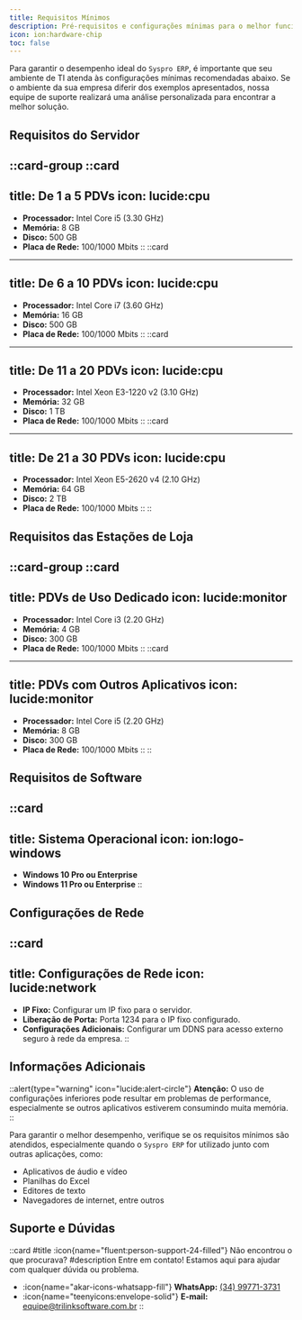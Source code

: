 ```yaml
---
title: Requisitos Mínimos
description: Pré-requisitos e configurações mínimas para o melhor funcionamento do Syspro ERP.
icon: ion:hardware-chip
toc: false
---
```


Para garantir o desempenho ideal do `Syspro ERP`, é importante que seu ambiente de TI atenda às configurações mínimas recomendadas abaixo. Se o ambiente da sua empresa diferir dos exemplos apresentados, nossa equipe de suporte realizará uma análise personalizada para encontrar a melhor solução.

## Requisitos do Servidor

::card-group
  ::card
  ---
  title: De 1 a 5 PDVs
  icon: lucide:cpu
  ---
  - **Processador:** Intel Core i5 (3.30 GHz)
  - **Memória:** 8 GB
  - **Disco:** 500 GB
  - **Placa de Rede:** 100/1000 Mbits
  ::
  ::card
  ---
  title: De 6 a 10 PDVs
  icon: lucide:cpu
  ---
  - **Processador:** Intel Core i7 (3.60 GHz)
  - **Memória:** 16 GB
  - **Disco:** 500 GB
  - **Placa de Rede:** 100/1000 Mbits
  ::
  ::card
  ---
  title: De 11 a 20 PDVs
  icon: lucide:cpu
  ---
  - **Processador:** Intel Xeon E3-1220 v2 (3.10 GHz)
  - **Memória:** 32 GB
  - **Disco:** 1 TB
  - **Placa de Rede:** 100/1000 Mbits
  ::
  ::card
  ---
  title: De 21 a 30 PDVs
  icon: lucide:cpu
  ---
  - **Processador:** Intel Xeon E5-2620 v4 (2.10 GHz)
  - **Memória:** 64 GB
  - **Disco:** 2 TB
  - **Placa de Rede:** 100/1000 Mbits
  ::
::

## Requisitos das Estações de Loja

::card-group
  ::card
  ---
  title: PDVs de Uso Dedicado
  icon: lucide:monitor
  ---
  - **Processador:** Intel Core i3 (2.20 GHz)
  - **Memória:** 4 GB
  - **Disco:** 300 GB
  - **Placa de Rede:** 100/1000 Mbits
  ::
  ::card
  ---
  title: PDVs com Outros Aplicativos
  icon: lucide:monitor
  ---
  - **Processador:** Intel Core i5 (2.20 GHz)
  - **Memória:** 8 GB
  - **Disco:** 300 GB
  - **Placa de Rede:** 100/1000 Mbits
  ::
::

## Requisitos de Software

::card
---
title: Sistema Operacional
icon: ion:logo-windows
---
- **Windows 10 Pro ou Enterprise**
- **Windows 11 Pro ou Enterprise**
::

## Configurações de Rede

::card
---
title: Configurações de Rede
icon: lucide:network
---
- **IP Fixo:** Configurar um IP fixo para o servidor.
- **Liberação de Porta:** Porta 1234 para o IP fixo configurado.
- **Configurações Adicionais:** Configurar um DDNS para acesso externo seguro à rede da empresa.
::

## Informações Adicionais

::alert{type="warning" icon="lucide:alert-circle"}
**Atenção:** O uso de configurações inferiores pode resultar em problemas de performance, especialmente se outros aplicativos estiverem consumindo muita memória.
::

Para garantir o melhor desempenho, verifique se os requisitos mínimos são atendidos, especialmente quando o `Syspro ERP` for utilizado junto com outras aplicações, como:

- Aplicativos de áudio e vídeo
- Planilhas do Excel
- Editores de texto
- Navegadores de internet, entre outros

## Suporte e Dúvidas

::card
#title
:icon{name="fluent:person-support-24-filled"} Não encontrou o que procurava?
#description
Entre em contato! Estamos aqui para ajudar com qualquer dúvida ou problema.

- :icon{name="akar-icons-whatsapp-fill"} **WhatsApp:** [(34) 99771-3731](https://wa.me/5534997713731)
- :icon{name="teenyicons:envelope-solid"} **E-mail:** [equipe@trilinksoftware.com.br](mailto:equipe@trilinksoftware.com.br)
::
